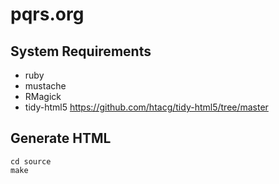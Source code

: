 # pqrs.org

## System Requirements

* ruby
 * mustache
 * RMagick
* tidy-html5 https://github.com/htacg/tidy-html5/tree/master

## Generate HTML

    cd source
    make
